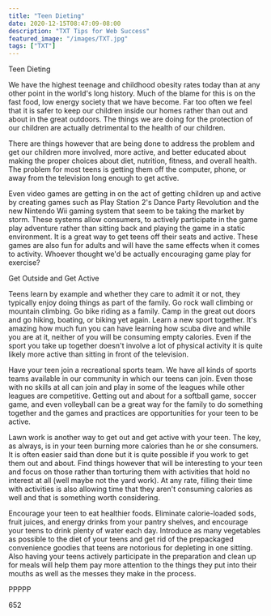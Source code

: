 ```yaml
---
title: "Teen Dieting"
date: 2020-12-15T08:47:09-08:00
description: "TXT Tips for Web Success"
featured_image: "/images/TXT.jpg"
tags: ["TXT"]
---
```


Teen Dieting

We have the highest teenage and childhood obesity rates today than at any other point in the world's long history. Much of the blame for this is on the fast food, low energy society that we have become. Far too often we feel that it is safer to keep our children inside our homes rather than out and about in the great outdoors. The things we are doing for the protection of our children are actually detrimental to the health of our children.

There are things however that are being done to address the problem and get our children more involved, more active, and better educated about making the proper choices about diet, nutrition, fitness, and overall health. The problem for most teens is getting them off the computer, phone, or away from the television long enough to get active.

Even video games are getting in on the act of getting children up and active by creating games such as Play Station 2's Dance Party Revolution and the new Nintendo Wii gaming system that seem to be taking the market by storm. These systems allow consumers, to actively participate in the game play adventure rather than sitting back and playing the game in a static environment. It is a great way to get teens off their seats and active. These games are also fun for adults and will have the same effects when it comes to activity. Whoever thought we'd be actually encouraging game play for exercise?

Get Outside and Get Active

Teens learn by example and whether they care to admit it or not, they typically enjoy doing things as part of the family. Go rock wall climbing or mountain climbing. Go bike riding as a family. Camp in the great out doors and go hiking, boating, or biking yet again. Learn a new sport together. It's amazing how much fun you can have learning how scuba dive and while you are at it, neither of you will be consuming empty calories. Even if the sport you take up together doesn't involve a lot of physical activity it is quite likely more active than sitting in front of the television.

Have your teen join a recreational sports team. We have all kinds of sports teams available in our community in which our teens can join. Even those with no skills at all can join and play in some of the leagues while other leagues are competitive. Getting out and about for a softball game, soccer game, and even volleyball can be a great way for the family to do something together and the games and practices are opportunities for your teen to be active.

Lawn work is another way to get out and get active with your teen. The key, as always, is in your teen burning more calories than he or she consumers. It is often easier said than done but it is quite possible if you work to get them out and about. Find things however that will be interesting to your teen and focus on those rather than torturing them with activities that hold no interest at all (well maybe not the yard work). At any rate, filling their time with activities is also allowing time that they aren't consuming calories as well and that is something worth considering. 

Encourage your teen to eat healthier foods. Eliminate calorie-loaded sods, fruit juices, and energy drinks from your pantry shelves, and encourage your teens to drink plenty of water each day. Introduce as many vegetables as possible to the diet of your teens and get rid of the prepackaged convenience goodies that teens are notorious for depleting in one sitting. Also having your teens actively participate in the preparation and clean up for meals will help them pay more attention to the things they put into their mouths as well as the messes they make in the process.

PPPPP

652

